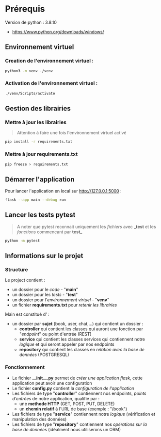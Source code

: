 # Prérequis
Version de python : 3.8.10
- https://www.python.org/downloads/windows/

## Environnement virtuel
### Creation de l'environnement virtuel :
```sh
python3 -m venv ./venv
```

### Activation de l'environnement virtuel :
```sh
./venv/Scripts/activate
```

## Gestion des librairies
### Mettre à jour les librairies
> Attention à faire une fois l'environnement virtuel activé
```sh
pip install -r requirements.txt
```
### Mettre à jour requirements.txt

```sh
pip freeze > requirements.txt
```

## Démarrer l'application

Pour lancer l'application en local sur http://127.0.0.1:5000
:
```sh
flask --app main --debug run
```

## Lancer les tests pytest
>A noter que pytest reconnait uniquement les _fichiers_ avec **\_test** et les _fonctions_ commencant par **test_** 
```sh
python -m pytest
```


## Informations sur le projet
### Structure
Le project contient :
- un dossier pour le _code_ - "**main**"
- un dossier pour les _tests_ - "**test**"
- un dossier pour l'_environnement virtuel_ - "**venv**"
- un fichier **requirements.txt** pour _retenir les librairies_ 

Main est constitué d' :
- un dossier par **sujet** (book, user, chat,...) qui contient un dossier :
  - **controller** qui contient les classes qui auront une fonction par "_endpoint_" ou point d'entrée (REST)
  - **service** qui contient les classes services qui contiennent notre _logique_ et qui seront appeler par nos endpoints
  - **repository** qui contient les classes en _relation avec la base de données_ (POSTGRESQL)

### Fonctionnement
- Le fichier **\_\_init__.py** permet de _créer une application flask_, cette application peut avoir une configuration
- Le fichier **config.py** contient la _configuration de l'application_
- Les fichiers de type "**controller**" contiennent nos endpoints, _points d'entrées_ de notre application, qualifié par :
  - une **methode HTTP** (GET, POST, PUT, DELETE)
  - un **chemin relatif** à l'URL de base (exemple : "/book")
- Les fichiers de type "**service**" contiennent notre _logique_ (vérification et manipulation des données)
- Les fichiers de type "**repository**" contiennent nos _opérations sur la base de données_ (idéalment nous utiliserons un ORM)